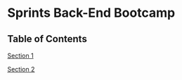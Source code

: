 # Sprints Back-End Bootcamp

## Table of Contents

[Section 1](https://github.com/MohamedAlaa001/Sprints-Back-End/tree/master/section-1)

[Section 2](https://github.com/MohamedAlaa001/Sprints-Back-End/tree/master/section-2)
